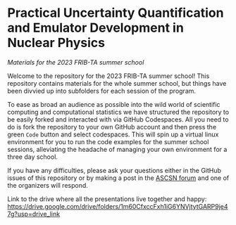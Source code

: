 # Practical Uncertainty Quantification and Emulator Development in Nuclear Physics
_Materials for the 2023 FRIB-TA summer school_

Welcome to the repository for the 2023 FRIB-TA summer school! This repository contains materials for the whole summer school, but things have been divvied up into subfolders for each session of the program. 

To ease as broad an audience as possible into the wild world of scientific computing and computational statistics we have structured the repository to be easily forked and interacted with via GitHub Codespaces. All you need to do is fork the repository to your own GitHub account and then press the green `Code` button and select codespaces. This will spin up a virtual linux environment for you to run the code examples for the summer school sessions, alleviating the headache of managing your own environment for a three day school.

If you have any difficulties, please ask your questions either in the GitHub issues of this repository or by making a post in the [ASCSN forum](https://forum.ascsn.net) and one of the organizers will respond. 

Link to the drive where all the presentations live together and happy: https://drive.google.com/drive/folders/1m60CfxccFxh1iG6YNVjtytGARP9je47g?usp=drive_link

